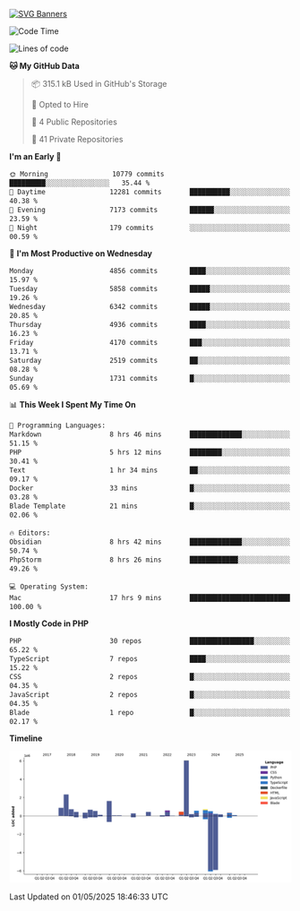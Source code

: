 [![SVG Banners](https://svg-banners.vercel.app/api?type=glitch&text1=Gere_Lajos%F0%9F%92%BB&width=800&height=400)](https://github.com/Akshay090/svg-banners)

<!--START_SECTION:waka-->
![Code Time](http://img.shields.io/badge/Code%20Time-2%2C413%20hrs%2021%20mins-blue)

![Lines of code](https://img.shields.io/badge/From%20Hello%20World%20I%27ve%20Written-18.2%20million%20lines%20of%20code-blue)

**🐱 My GitHub Data** 

> 📦 315.1 kB Used in GitHub's Storage 
 > 
> 💼 Opted to Hire
 > 
> 📜 4 Public Repositories 
 > 
> 🔑 41 Private Repositories 
 > 
**I'm an Early 🐤** 

```text
🌞 Morning                10779 commits       █████████░░░░░░░░░░░░░░░░   35.44 % 
🌆 Daytime                12281 commits       ██████████░░░░░░░░░░░░░░░   40.38 % 
🌃 Evening                7173 commits        ██████░░░░░░░░░░░░░░░░░░░   23.59 % 
🌙 Night                  179 commits         ░░░░░░░░░░░░░░░░░░░░░░░░░   00.59 % 
```
📅 **I'm Most Productive on Wednesday** 

```text
Monday                   4856 commits        ████░░░░░░░░░░░░░░░░░░░░░   15.97 % 
Tuesday                  5858 commits        █████░░░░░░░░░░░░░░░░░░░░   19.26 % 
Wednesday                6342 commits        █████░░░░░░░░░░░░░░░░░░░░   20.85 % 
Thursday                 4936 commits        ████░░░░░░░░░░░░░░░░░░░░░   16.23 % 
Friday                   4170 commits        ███░░░░░░░░░░░░░░░░░░░░░░   13.71 % 
Saturday                 2519 commits        ██░░░░░░░░░░░░░░░░░░░░░░░   08.28 % 
Sunday                   1731 commits        █░░░░░░░░░░░░░░░░░░░░░░░░   05.69 % 
```


📊 **This Week I Spent My Time On** 

```text
💬 Programming Languages: 
Markdown                 8 hrs 46 mins       █████████████░░░░░░░░░░░░   51.15 % 
PHP                      5 hrs 12 mins       ████████░░░░░░░░░░░░░░░░░   30.41 % 
Text                     1 hr 34 mins        ██░░░░░░░░░░░░░░░░░░░░░░░   09.17 % 
Docker                   33 mins             █░░░░░░░░░░░░░░░░░░░░░░░░   03.28 % 
Blade Template           21 mins             █░░░░░░░░░░░░░░░░░░░░░░░░   02.06 % 

🔥 Editors: 
Obsidian                 8 hrs 42 mins       █████████████░░░░░░░░░░░░   50.74 % 
PhpStorm                 8 hrs 26 mins       ████████████░░░░░░░░░░░░░   49.26 % 

💻 Operating System: 
Mac                      17 hrs 9 mins       █████████████████████████   100.00 % 
```

**I Mostly Code in PHP** 

```text
PHP                      30 repos            ████████████████░░░░░░░░░   65.22 % 
TypeScript               7 repos             ████░░░░░░░░░░░░░░░░░░░░░   15.22 % 
CSS                      2 repos             █░░░░░░░░░░░░░░░░░░░░░░░░   04.35 % 
JavaScript               2 repos             █░░░░░░░░░░░░░░░░░░░░░░░░   04.35 % 
Blade                    1 repo              █░░░░░░░░░░░░░░░░░░░░░░░░   02.17 % 
```



**Timeline**

![Lines of Code chart](https://raw.githubusercontent.com/gere-lajos/gere-lajos/main/assets/bar_graph.png)


 Last Updated on 01/05/2025 18:46:33 UTC
<!--END_SECTION:waka-->
